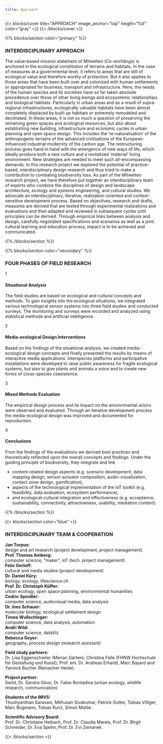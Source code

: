 ```yaml
---
title: Approach
---
```


{{< blocks/cover title="APPROACH" image_anchor="top" height="full" color="gray" >}}
{{< /blocks/cover >}}



<!-- New Section -->

{{% blocks/section color="primary" %}}

<div class="mx-auto">
    <h3 class="text-center mb-5">INTERDISCIPLINARY APPROACH</h3>
    <p class="text-column">
        The value-based mission statement of Mitwelten (Co-worldings) is anchored in the ecological constitution of terrains and habitats. In the case of measures at a governmental level, it refers to areas that are still of ecological value and therefore worthy of protection. But it also applies to those areas that have been built over and colonized with human settlements or appropriated for business, transport and infrastructure. Here, the needs of the human species and its societies have so far taken absolute precedence over those of other living beings and ecosystemic relationships and biological habitats. Particularly in urban areas and as a result of supra-regional infrastructures, ecologically valuable habitats have been almost completely displaced by built-up habitats or extremely remodeled and decimated. In these areas, it is not so much a question of preserving the remaining green spaces and ecological resources, but also about establishing new building, infrastructure and economic cycles in urban planning and open space design. This includes the ‘re-naturalisation’ of the anthropogenic terrains of the advanced civilisations of the European-influenced industrial modernity of the carbon age. The restructuring process goes hand in hand with the emergence of new ways of life, which ideally produce both a new culture and a revitalized ‘material’ living environment. New strategies are needed to meet such all-encompassing demands. In this research project we explored the potential of practice-based, interdisciplinary design research and thus tried to make a contribution to combating biodiversity loss. As part of the Mitwelten research project, we have therefore put together an interdisciplinary team of experts who combine the disciplines of design and landscape architecture, ecology and systems engineering, and cultural studies. We advocate an interdisciplinary, iterative, realization-oriented and context-sensitive development process. Based on objectives, research and drafts, measures are derived that are tested through experimental realizations and evaluations and then adapted and reviewed in subsequent cycles until principles can be derived. Through empirical links between analysis and design, carefully negotiated specifications and scenarios as well as a joint cultural learning and education process, impact is to be achieved and communicated.
    </p>
</div>

{{% /blocks/section %}}




<!-- New Section -->

{{% blocks/section color="secondary" %}}

<div class="mx-auto">
    <h3 class="text-center mb-5">FOUR PHASES OF FIELD RESEARCH</h3>
    <div class="container position-relative">
        <div class="divider"></div>
        <div class="row my-2 p-0">
            <div class="col-md-6 text-end pe-4">
                <div class="number">1</div>
                <h4>Situational Analysis</h4>
                <p class="justify">
                    The field studies are based on ecological and cultural concepts and methods. To gain insights into the ecological situations, we integrated various technological sensor systems into three field studies and conducted surveys. The monitoring and surveys were recorded and analyzed using statistical methods and artificial intelligence.
                </p>
            </div>
            <div class="col-md-6"></div>
        </div>
        <div class="row my-2 p-0">
            <div class="col-md-6"></div>
            <div class="col-md-6 ps-4">
                <div class="number">2</div>
                <h4>Media-ecological Design Interventions</h4>
                <p class="justify">
                    Based on the findings of the situational analysis, we created media-ecological design concepts and finally presented the results by means of interactive media applications. Interspecies platforms and participative installations were developed to raise public awareness for fragile ecological systems, but also to give plants and animals a voice and to create new forms of cross-species coexistence.
                </p>
            </div>
        </div>
        <div class="row my-2 p-0">
            <div class="col-md-6 text-end pe-4">
                <div class="number">3</div>
                <h4>Mixed Methods Evaluation</h4>
                <p class="justify">
                    The empirical design process and its impact on the environmental actors were observed and evaluated. Through an iterative development process the media-ecological design was improved and documented for reproduction.
                </p>
            </div>
            <div class="col-md-6"></div>
        </div>
        <div class="row my-2 p-0">
            <div class="col-md-6 ps-4"></div>
            <div class="col-md-6 ps-4">
                <div class="number">4</div>
                <h4>Conclusions</h4>
                <p class="justify mb-0">
                    From the findings of the evaluations we derived best practices and theoretically reflected upon the overall concepts and findings. Under the guiding principle of biodiversity, they integrate and link
                </p>
                    <ul class="fw-light justify">
                        <li>content-related design aspects (e.g. scenario development, data mapping design, sensor-actuator composition, audio-visualization, contact zone design, gamification),</li>
                        <li>aspects of the technological implementation of the IoT toolkit (e.g. feasibility, data evaluation, ecosystem performance),</li>
                        <li>and ecological-cultural integration and effectiveness (e.g. acceptance, sustainability, connectivity, attractiveness, usability, mediation content).</li>
                    </ul>
            </div>
        </div>
    </div>
</div>

{{% /blocks/section %}}




<!-- New Section -->

{{< blocks/section color="blue" >}}

<div class="mx-auto">
    <h3 class="text-center mb-5">INTERDISCIPLINARY TEAM & COOPERATION</h3>
    <div class="row align-items-start px-0 gx-5">
        <div class="col-md-6 align-items-end">
            <p>
                <b>Jan Torpus:</b><br>design and art research (project development, project management)<br>
                <b>Prof. Thomas Amberg:</b><br>computer science, “maker”, IoT (tech. project management)<br>
                <b>Felix Gerloff:</b><br>cultural and media studies (project development)<br>
                <b>Dr. Daniel Küry:</b><br>biology, ecology, lifescience.ch<br>
                <b>Prof. Dr. Christoph Küffer:</b><br>urban ecology, open space planning, environmental humanities<br>
                <b>Cedric Spindler:</b><br>computer science, audiovisual media, data analysis<br>
                <b>Dr. Ines Schauer:</b><br>molecular biology, ecological settlement design<br>
                <b>Timeo Wullschleger:</b><br>computer science, data analysis, automation<br>
                <b>Andri Wild:</b><br>computer science, dataViz<br>
                <b>Rebecca Geyer:</b><br>geography, process design (research assistant)
            </p>
        </div>
        <div class="col-md-6">
            <p>
                <b>Field study partners:</b><br>
                Dr. Lisa Eggenschwiler (Merian Gärten); Christina Felle (FHNW Hochschule für Gestaltung und Kunst); Prof. em. Dr. Andreas Erhardt, Marc Bayard and Yannick Bucher (Reinacher Heide).
            </p>
            <p>
                <b>Project partner:</b><br>
                Swild, Dr. Sandra Gloor, Dr. Fabio Bontadina (urban ecology, wildlife research, communication)
            </p>
            <p>
                <b>Students of the IMVS:</b><br>
                Thushyanthan Saravani, Mithusan Sivakumar, Patrick Gutter, Tobias Villiger, Marc Bugmann, Tobias Kunz, Simon Matile.
            </p>
            <p>
                <b>Scientific Advisory Board:</b><br>
                Prof. Dr. Christiane Heibach, Prof. Dr. Claudia Mareis, Prof. Dr. Birgit Schneider, Dr. Eva Spehn, Prof. Dr. Evi Zemanek.
            </p>
        </div>
    </div>
</div>

{{< /blocks/section >}}
